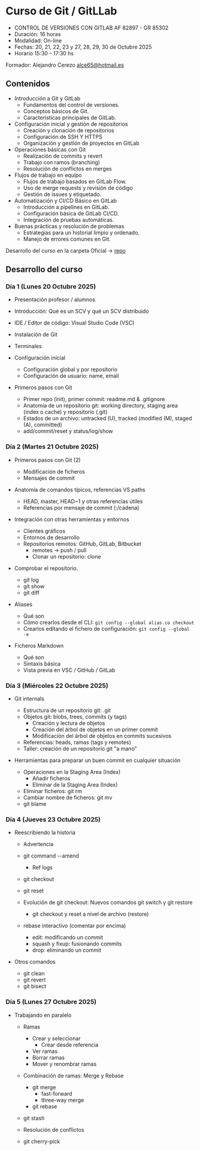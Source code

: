 # Curso de Git / GitLLab

- CONTROL DE VERSIONES CON GITLAB AF 82897 - GR 85302
- Duración: 16 horas
- Modalidad: On-line
- Fechas: 20, 21, 22, 23 y 27, 28, 29, 30 de Octubre 2025
- Horario 15:30 – 17:30 hs

Formador: Alejandro Cerezo
<alce65@hotmail.es>

## Contenidos

- Introducción a Git y GitLab
  - Fundamentos del control de versiones.
  - Conceptos básicos de Git.
  - Características principales de GitLab.
- Configuración inicial y gestión de repositorios
  - Creación y clonación de repositorios
  - Configuración de SSH Y HTTPS
  - Organización y gestión de proyectos en GitLab
- Operaciones básicas con Git
  - Realización de commits y revert
  - Trabajo con ramos (branching)
  - Resolución de conflictos en merges
- Flujos de trabajo en equipo
  - Flujos de trabajo basados en GitLab Flow.
  - Uso de merge requests y revisión de código
  - Gestión de issues y etiquetado.
- Automatización y CI/CD Básico en GitLab
  - Introducción a pipelines en GitLab.
  - Configuración básica de GitLab CI/CD.
  - Integración de pruebas automáticas.
- Buenas prácticas y resolución de problemas
  - Estrategias para un historial limpio y ordenado.
  - Manejo de errores comunes en Git.

Desarrollo del curso en la carpeta Oficial -> [repo](https://github.com/IconoTC/CONTROL-DE-VERSIONES-CON-GITLAB-AF-82897---GR-85302)

## Desarrollo del curso

### Día 1 (Lunes 20 Octubre 2025)

- Presentación profesor / alumnos
- Introducción: Qué es un SCV y qué un SCV distribuido
- IDE / Editor de código: Visual Studio Code (VSC)
- Instalación de Git
- Terminales
- Configuración inicial

  - Configuración global y por repositorio
  - Configuración de usuario: name, email

- Primeros pasos con Git
  - Primer repo (init), primer commit: readme.md & .gitignore
  - Anatomía de un repositorio git: working directory, staging area (index o cache) y repositorio (.git)
  - Estados de un archivo: untracked (U), tracked (modified (M), staged (A), committed)
  - add/commit/reset y status/log/show

### Día 2 (Martes 21 Octubre 2025)

- Primeros pasos con Git (2)

  - Modificación de ficheros
  - Mensajes de commit

- Anatomía de comandos típicos, referencias VS paths

  - HEAD, master, HEAD~1 y otras referencias útiles
  - Referencias por mensaje de commit (:/cadena)

- Integración con otras herramientas y entornos
  - Clientes gráficos
  - Entornos de desarrollo
  - Repositorios remotos: GitHub, GitLab, Bitbucket
    - remotes -> push / pull
    - Clonar un repositorio: clone
- Comprobar el repositorio.
  - git log
  - git show
  - git diff
- Aliases
  - Qué son
  - Cómo crearlos desde el CLI: `git config --global alias.co checkout`
  - Crearlos editando el fichero de configuración: `git config --global -e`
- Ficheros Markdown
  - Qué son
  - Sintaxis básica
  - Vista previa en VSC / GitHub / GitLab

### Día 3 (Miércoles 22 Octubre 2025)

- Git internals
  - Estructura de un repositorio git: .git
  - Objetos git: blobs, trees, commits (y tags)
    - Creación y lectura de objetos
    - Creación del árbol de objetos en un primer commit
    - Modificación del árbol de objetos en commits sucesivos
  - Referencias: heads, ramas (tags y remotes)
  - Taller: creación de un repositorio git "a mano"
- Herramientas para preparar un buen commit en cualquier situación

  - Operaciones en la Staging Area (Index)
    - Añadir ficheros
    - Eliminar de la Staging Area (Index)
  - Eliminar ficheros: git rm
  - Cambiar nombre de ficheros: git mv
  - git blame

### Día 4 (Jueves 23 Octubre 2025)

- Reescribiendo la historia

  - Advertencia
  - git command --amend
    - Ref logs
  - git checkout
  - git reset
  - Evolución de git checkout: Nuevos comandos git switch y git restore

    - git checkout y reset a nivel de archivo (restore)

  - rebase interactivo (comentar por encima)
    - edit: modificando un commit
    - squash y fixup: fusionando commits
    - drop: eliminando un commit

- Otros comandos

  - git clean
  - git revert
  - git bisect


### Día 5 (Lunes 27 Octubre 2025)

- Trabajando en paralelo

  - Ramas
    - Crear y seleccionar
      - Crear desde referencia
    - Ver ramas
    - Borrar ramas
    - Mover y renombrar ramas
  - Combinación de ramas: Merge y Rebase
    - git merge
      - fast-forward
      - three-way merge
    - git rebase

  - git stash
  - Resolución de conflictos
  - git cherry-pick

<!--
### Día 6 (Martes 28 Octubre 2025)

- Trabajando en paralelo (2)

  - (Patches: Creación y aplicación)
  - Etiquetas (tags)
    - Tags anotadas y tags ligeros
    - Crear, listar, eliminar

- Repositorios remotos

  - Repositorios "bare"
  - Clonar repositorios: git clone
  - git remote
  - git push
    - push tags
  - git pull

    - git fetch
    - git merge / git rebase
    - Conflictos

  - Ramas remotas
    - Seguimiento de ramas remotas (tracking branches)
    - Crear ramas locales a partir de ramas remotas: fetch + checkout / switch -c
    - Subir ramas locales a ramas remotas: -u
    - Eliminar ramas remotas
  - Pull requests (GitHub) / Merge requests (GitLab)
    - Flujo de trabajo típico
    - Revisión de código
    - Resolución de conflictos en remoto
    - Buenas prácticas:
      - Actualizar la rama con la rama main antes de hacer el merge
      - Resolución de conflictos en local
      - Eliminar la rama una vez hecho el merge
-->

<!--

- ### Día 7 (Miércoles 29 Octubre 2025)

- Flujos de trabajo (workflows)

  - Git Flow
  - GitLab Flow
  - GitHub Flow
    - Ship-Show-Ask

- Buenas prácticas

- GitLab
  - Hosting de Repositorios
    - repositorios públicos y privados; ramas y remotos: push y pull (v.s.)
    - forks
  - Colaboración
    - merge requests: revisión de código y comentarios (v.s.)
    - MR desde ramas y forks
    - Proyectos
      - Tableros (Boards)
      - issues y proyectos; milestones
    - Wikis
-->

<!--

- ### Día 8 (Jueves 30 Octubre 2025)

- GitLab (continuación)
  - GitLab Pages
    - Configuración y uso
    - Práctica: publicar una web estática generada con Astro
  - Releases
- Integración continua / Entrega continua (CI/CD)
  - Introducción a CI/CD
  - Configuración de un pipeline: stages y jobs
  - Artefactos
  - Variables
  - Despliegues: environments

-->
